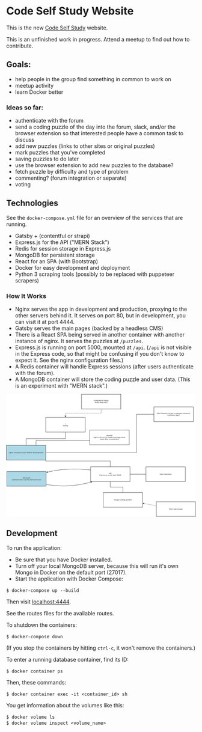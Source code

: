 # Code Self Study Website

This is the new [Code Self Study](https://codeselfstudy.com/) website.

This is an unfinished work in progress. Attend a meetup to find out how to contribute.

## Goals:

- help people in the group find something in common to work on
- meetup activity
- learn Docker better

### Ideas so far:

- authenticate with the forum
- send a coding puzzle of the day into the forum, slack, and/or the browser extension so that interested people have a common task to discuss
- add new puzzles (links to other sites or original puzzles)
- mark puzzles that you've completed
- saving puzzles to do later
- use the browser extension to add new puzzles to the database?
- fetch puzzle by difficulty and type of problem
- commenting? (forum integration or separate)
- voting

## Technologies

See the `docker-compose.yml` file for an overview of the services that are running.

- Gatsby + (contentful or strapi)
- Express.js for the API ("MERN Stack")
- Redis for session storage in Express.js
- MongoDB for persistent storage
- React for an SPA (with Bootstrap)
- Docker for easy development and deployment
- Python 3 scraping tools (possibly to be replaced with puppeteer scrapers)

### How It Works

- Nginx serves the app in development and production, proxying to the other servers behind it. It serves on port 80, but in development, you can visit it at port 4444.
- Gatsby serves the main pages (backed by a headless CMS)
- There is a React SPA being served in another container with another instance of nginx. It serves the puzzles at `/puzzles`.
- Express.js is running on port 5000, mounted at `/api`. (`/api` is not visible in the Express code, so that might be confusing if you don't know to expect it. See the nginx configuration files.)
- A Redis container will handle Express sessions (after users authenticate with the forum).
- A MongoDB container will store the coding puzzle and user data. (This is an experiment with "MERN stack".)

![General overview](./misc/servers.png)

## Development

To run the application:

- Be sure that you have Docker installed.
- Turn off your local MongoDB server, because this will run it's own Mongo in Docker on the default port (27017).
- Start the application with Docker Compose:

```text
$ docker-compose up --build
```

Then visit [localhost:4444](http://localhost:4444/).

See the routes files for the available routes.

To shutdown the containers:

```text
$ docker-compose down
```

(If you stop the containers by hitting `ctrl-c`, it won't remove the containers.)

To enter a running database container, find its ID:

```text
$ docker container ps
```

Then, these commands:

```text
$ docker container exec -it <container_id> sh
```

You get information about the volumes like this:

```text
$ docker volume ls
$ docker volume inspect <volume_name>
```
